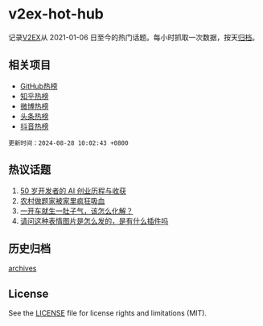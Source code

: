 # v2ex-hot-hub

 记录[V2EX](https://www.v2ex.com/)从 2021-01-06 日至今的热门话题。每小时抓取一次数据，按天[归档](archives)。
 
 ## 相关项目

- [GitHub热榜](https://github.com/snaildev/github-hot-hub)
- [知乎热榜](https://github.com/snaildev/zhihu-hot-hub)
- [微博热榜](https://github.com/snaildev/weibo-hot-hub)
- [头条热榜](https://github.com/snaildev/toutiao-hot-hub)
- [抖音热榜](https://github.com/snaildev/douyin-hot-hub)


 `更新时间：2024-08-28 10:02:43 +0800`

## 热议话题

1. [50 岁开发者的 AI 创业历程与收获](https://www.v2ex.com/t/1068143)
1. [农村做题家被家里疯狂吸血](https://www.v2ex.com/t/1068112)
1. [一开车就生一肚子气，该怎么化解？](https://www.v2ex.com/t/1068067)
1. [请问这种表情图片是怎么发的，是有什么插件吗](https://www.v2ex.com/t/1068188)

## 历史归档

[archives](archives)

## License

See the [LICENSE](LICENSE) file for license rights and limitations (MIT).
